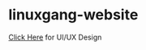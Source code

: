 # linuxgang-website

[Click Here](https://www.figma.com/file/d4qWh2HLUx1tM2skIbHxXz/linuxgang-website?node-id=0%3A1&t=4B655j9jiOi8BWo7-1) for UI/UX Design
